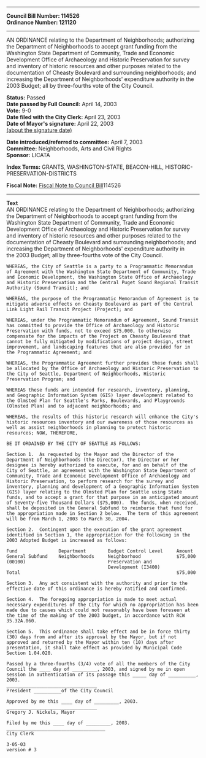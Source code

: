* * * * *  
  
**Council Bill Number: [](#h0)[](#h2)114526**   
**Ordinance Number: 121120**  
  
* * * * *  
  
AN ORDINANCE relating to the Department of Neighborhoods; authorizing the Department of Neighborhoods to accept grant funding from the Washington State Department of Community, Trade and Economic Development Office of Archaeology and Historic Preservation for survey and inventory of historic resources and other purposes related to the documentation of Cheasty Boulevard and surrounding neighborhoods; and increasing the Department of Neighborhoods' expenditure authority in the 2003 Budget; all by three-fourths vote of the City Council.  
  
**Status:** Passed   
**Date passed by Full Council:** April 14, 2003   
**Vote:** 9-0   
**Date filed with the City Clerk:** April 23, 2003   
**Date of Mayor's signature:** April 22, 2003   
[(about the signature date)](/~public/approvaldate.htm)   
  
  
**Date introduced/referred to committee:** April 7, 2003   
**Committee:** Neighborhoods, Arts and Civil Rights   
**Sponsor:** LICATA   
  
**Index Terms:** GRANTS, WASHINGTON-STATE, BEACON-HILL, HISTORIC-PRESERVATION-DISTRICTS  
  
**Fiscal Note:** [Fiscal Note to Council Bill](http://clerk.seattle.gov/~public/fnote/114526.htm)[](#h1)[](#h3)114526  
  
* * * * *  
  
**Text**  
    AN ORDINANCE relating to the Department of Neighborhoods; authorizing  
    the Department of Neighborhoods to accept grant funding from the  
    Washington State Department of Community, Trade and Economic  
    Development Office of Archaeology and Historic Preservation for survey  
    and inventory of historic resources and other purposes related to the  
    documentation of Cheasty Boulevard and surrounding neighborhoods; and  
    increasing the Department of Neighborhoods' expenditure authority in  
    the 2003 Budget; all by three-fourths vote of the City Council.  
  
    WHEREAS, the City of Seattle is a party to a Programmatic Memorandum  
    of Agreement with the Washington State Department of Community, Trade  
    and Economic Development, the Washington State Office of Archaeology  
    and Historic Preservation and the Central Puget Sound Regional Transit  
    Authority (Sound Transit); and  
  
    WHEREAS, the purpose of the Programmatic Memorandum of Agreement is to  
    mitigate adverse effects on Cheasty Boulevard as part of the Central  
    Link Light Rail Transit Project (Project); and  
  
    WHEREAS, under the Programmatic Memorandum of Agreement, Sound Transit  
    has committed to provide the Office of Archaeology and Historic  
    Preservation with funds, not to exceed $75,000, to otherwise  
    compensate for the impacts of the Project on Cheasty Boulevard that  
    cannot be fully mitigated by modifications of project design, street  
    improvement, and landscaping features that are also provided for in  
    the Programmatic Agreement; and  
  
    WHEREAS, the Programmatic Agreement further provides these funds shall  
    be allocated by the Office of Archaeology and Historic Preservation to  
    the City of Seattle, Department of Neighborhoods, Historic  
    Preservation Program; and  
  
    WHEREAS these funds are intended for research, inventory, planning,  
    and Geographic Information System (GIS) layer development related to  
    the Olmsted Plan for Seattle's Parks, Boulevards, and Playgrounds  
    (Olmsted Plan) and to adjacent neighborhoods; and  
  
    WHEREAS, the results of this historic research will enhance the City's  
    historic resources inventory and our awareness of those resources as  
    well as assist neighborhoods in planning to protect historic  
    resources; NOW, THEREFORE,  
  
    BE IT ORDAINED BY THE CITY OF SEATTLE AS FOLLOWS:  
  
    Section 1.  As requested by the Mayor and the Director of the  
    Department of Neighborhoods (the Director), the Director or her  
    designee is hereby authorized to execute, for and on behalf of the  
    City of Seattle, an agreement with the Washington State Department of  
    Community, Trade and Economic Development Office of Archaeology and  
    Historic Preservation, to perform research for the survey and  
    inventory, planning and development of a Geographic Information System  
    (GIS) layer relating to the Olmsted Plan for Seattle using State  
    funds, and to accept a grant for that purpose in an anticipated amount  
    of Seventy-five Thousand Dollars ($75,000).  The funds, when received,  
    shall be deposited in the General Subfund to reimburse that fund for  
    the appropriation made in Section 2 below.  The term of this agreement  
    will be from March 1, 2003 to March 30, 2004.  
  
    Section 2.  Contingent upon the execution of the grant agreement  
    identified in Section 1, the appropriation for the following in the  
    2003 Adopted Budget is increased as follows:  
  
    Fund               Department        Budget Control Level     Amount  
    General Subfund    Neighborhoods     Neighborhood             $75,000  
    (00100)                              Preservation and  
                                         Development (I3400)  
    Total                                                         $75,000  
  
    Section 3.  Any act consistent with the authority and prior to the  
    effective date of this ordinance is hereby ratified and confirmed.  
  
    Section 4.  The foregoing appropriation is made to meet actual  
    necessary expenditures of the City for which no appropriation has been  
    made due to causes which could not reasonably have been foreseen at  
    the time of the making of the 2003 budget, in accordance with RCW  
    35.32A.060.  
  
    Section 5.  This ordinance shall take effect and be in force thirty  
    (30) days from and after its approval by the Mayor, but if not  
    approved and returned by the Mayor within ten (10) days after  
    presentation, it shall take effect as provided by Municipal Code  
    Section 1.04.020.  
  
    Passed by a three-fourths (3/4) vote of all the members of the City  
    Council the ____ day of _________, 2003, and signed by me in open  
    session in authentication of its passage this _____ day of __________,  
    2003.  
    _________________________________  
    President __________of the City Council  
  
    Approved by me this ____ day of _________, 2003.  
    _________________________________  
    Gregory J. Nickels, Mayor  
  
    Filed by me this ____ day of _________, 2003.  
    ____________________________________  
    City Clerk  
  
    3-05-03  
    version # 3  
